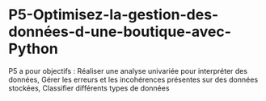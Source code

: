 # P5-Optimisez-la-gestion-des-données-d-une-boutique-avec-Python
P5 a pour objectifs : Réaliser une analyse univariée pour interpréter des données, Gérer les erreurs et les incohérences présentes sur des données stockées, Classifier différents types de données
